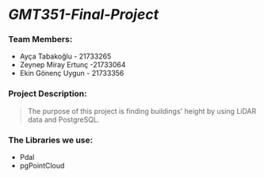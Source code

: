 # *GMT351-Final-Project*
### Team Members:
  - Ayça Tabakoğlu - 21733265
  - Zeynep Miray Ertunç -21733064
  - Ekin Gönenç Uygun - 21733356
  
 ### Project Description: 
> The purpose of this project is finding buildings' height by using LiDAR data and PostgreSQL. 

### The Libraries we use: 
- Pdal
- pgPointCloud

